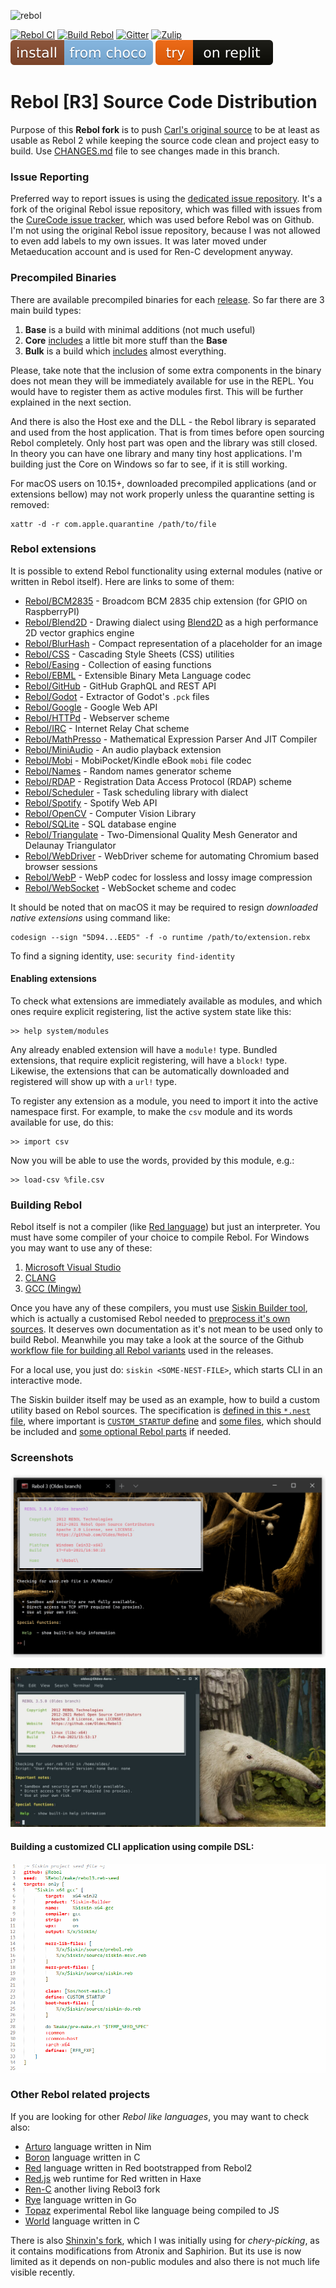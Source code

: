 ![rebol](https://github.com/user-attachments/assets/91deab79-e082-4aba-a789-409b002357c0)

[![Rebol CI](https://github.com/Oldes/Rebol3/actions/workflows/main.yml/badge.svg)](https://github.com/Oldes/Rebol3/actions/workflows/main.yml)
[![Build Rebol](https://github.com/Oldes/Rebol3/actions/workflows/build-all.yml/badge.svg)](https://github.com/Oldes/Rebol3/actions/workflows/build-all.yml)
[![Gitter](https://badges.gitter.im/rebol3/community.svg)](https://app.gitter.im/#/room/#Rebol3:gitter.im)
[![Zulip](https://img.shields.io/badge/zulip-join_chat-brightgreen.svg)](https://rebol.zulipchat.com/)
[![Chocolatey](https://raw.githubusercontent.com/Oldes/media/master/install-from-choco.svg)](https://chocolatey.org/packages/rebol3)
[![Replit](https://raw.githubusercontent.com/Oldes/media/master/try-on-replit.svg)](https://replit.com/@Oldes/Rebol-3140?v=1)

# Rebol [R3] Source Code Distribution

Purpose of this **Rebol fork** is to push [Carl's original source](https://github.com/rebol/rebol) to be at least as usable as Rebol 2 while keeping the source code clean and project easy to build. Use [CHANGES.md](https://github.com/Oldes/Rebol3/blob/master/CHANGES.md) file to see changes made in this branch.

### Issue Reporting

Preferred way to report issues is using the [dedicated issue repository](https://github.com/Oldes/Rebol-issues/issues). It's a fork of the original Rebol issue repository, which was filled with issues from the [CureCode issue tracker](https://www.curecode.org/rebol3/view-tickets.rsp), which was used before Rebol was on Github. I'm not using the original Rebol issue repository, because I was not allowed to even add labels to my own issues. It was later moved under Metaeducation account and is used for Ren-C development anyway.

### Precompiled Binaries

There are available precompiled binaries for each [release](https://github.com/Oldes/Rebol3/releases). So far there are 3 main build types:
1. **Base** is a build with minimal additions (not much useful)
2. **Core** [includes](https://github.com/Oldes/Rebol3/blob/master/make/rebol3.nest#L940) a little bit more stuff than the **Base**
3. **Bulk** is a build which [includes](https://github.com/Oldes/Rebol3/blob/master/make/rebol3.nest#L967) almost everything.

Please, take note that the inclusion of some extra components in the binary does not mean they will be immediately available for use in the REPL. You would have to register them as active modules first. This will be further explained in the next section.

And there is also the Host exe and the DLL - the Rebol library is separated and used from the host application. That is from times before open sourcing Rebol completely. Only host part was open and the library was still closed. In theory you can have one library and many tiny host applications. I'm building just the Core on Windows so far to see, if it is still working.

For macOS users on 10.15+, downloaded precompiled applications (and or extensions bellow) may not work properly unless the quarantine setting is removed:
```
xattr -d -r com.apple.quarantine /path/to/file
```

### Rebol extensions

It is possible to extend Rebol functionality using external modules (native or written in Rebol itself). Here are links to some of them:
* [Rebol/BCM2835](https://github.com/Oldes/Rebol-BCM2835) - Broadcom BCM 2835 chip extension (for GPIO on RaspberryPI)
* [Rebol/Blend2D](https://github.com/Siskin-framework/Rebol-Blend2D) - Drawing dialect using [Blend2D](https://blend2d.com) as a high performance 2D vector graphics engine
* [Rebol/BlurHash](https://github.com/Siskin-framework/Rebol-BlurHash) - Compact representation of a placeholder for an image
* [Rebol/CSS](https://github.com/Oldes/Rebol-CSS)  - Cascading Style Sheets (CSS) utilities
* [Rebol/Easing](https://github.com/Oldes/Rebol-Easing) - Collection of easing functions
* [Rebol/EBML](https://github.com/Oldes/Rebol-EBML) - Extensible Binary Meta Language codec
* [Rebol/GitHub](https://github.com/Oldes/Rebol-GitHub) - GitHub GraphQL and REST API
* [Rebol/Godot](https://github.com/Oldes/Rebol-Godot) - Extractor of Godot's `.pck` files
* [Rebol/Google](https://github.com/Oldes/Rebol-Google) - Google Web API
* [Rebol/HTTPd](https://github.com/Oldes/Rebol-HTTPd) - Webserver scheme
* [Rebol/IRC](https://github.com/Oldes/Rebol-IRC) - Internet Relay Chat scheme
* [Rebol/MathPresso](https://github.com/Siskin-framework/Rebol-MathPresso) - Mathematical Expression Parser And JIT Compiler
* [Rebol/MiniAudio](https://github.com/Oldes/Rebol-MiniAudio) - An audio playback extension
* [Rebol/Mobi](https://github.com/Oldes/Rebol-Mobi) - MobiPocket/Kindle eBook `mobi` file codec
* [Rebol/Names](https://github.com/Oldes/Rebol-Names) - Random names generator scheme
* [Rebol/RDAP](https://github.com/Oldes/Rebol-RDAP) - Registration Data Access Protocol (RDAP) scheme
* [Rebol/Scheduler](https://github.com/Oldes/Rebol-Scheduler) - Task scheduling library with dialect
* [Rebol/Spotify](https://github.com/Oldes/Rebol-Spotify) - Spotify Web API
* [Rebol/OpenCV](https://github.com/Oldes/Rebol-OpenCV) - Computer Vision Library
* [Rebol/SQLite](https://github.com/Siskin-framework/Rebol-SQLite) - SQL database engine
* [Rebol/Triangulate](https://github.com/Siskin-framework/Rebol-Triangulate) - Two-Dimensional Quality Mesh Generator and Delaunay Triangulator
* [Rebol/WebDriver](https://github.com/Oldes/Rebol-WebDriver) - WebDriver scheme for automating Chromium based browser sessions
* [Rebol/WebP](https://github.com/Oldes/Rebol-WebP) - WebP codec for lossless and lossy image compression
* [Rebol/WebSocket](https://github.com/Oldes/Rebol-WebSocket) - WebSocket scheme and codec

It should be noted that on macOS it may be required to resign _downloaded native extensions_ using command like:
```
codesign --sign "5D94...EED5" -f -o runtime /path/to/extension.rebx
```
To find a signing identity, use: `security find-identity`

#### Enabling extensions

To check what extensions are immediately available as modules, and which ones require explicit registering, list the active system state like this:
```
>> help system/modules
```
Any already enabled extension will have a `module!` type. Bundled extensions, that require explicit registering, will have a `block!` type. Likewise, the extensions that can be automatically downloaded and registered will show up with a `url!` type.

To register any extension as a module, you need to import it into the active namespace first. For example, to make the `csv` module and its words available for use, do this:
```
>> import csv
```
Now you will be able to use the words, provided by this module, e.g.:
```
>> load-csv %file.csv
```

### Building Rebol

Rebol itself is not a compiler (like [Red language](https://www.red-lang.org/)) but just an interpreter. You must have some compiler of your choice to compile Rebol. For Windows you may want to use any of these:
1. [Microsoft Visual Studio](https://visualstudio.microsoft.com/)
2. [CLANG](https://clang.llvm.org/)
3. [GCC (Mingw)](https://www.mingw-w64.org/)

Once you have any of these compilers, you must use [Siskin Builder tool](https://github.com/Siskin-framework/Builder/releases), which is actually a customised Rebol needed to [preprocess it's own sources](https://github.com/Oldes/Rebol3/blob/607572d5485f2d8e44aeea4ffadabf0c7374eee5/make/rebol3.nest#L981). It deserves own documentation as it's not mean to be used only to build Rebol. Meanwhile you may take a look at the source of the Github [workflow file for building all Rebol variants](https://github.com/Oldes/Rebol3/blob/master/.github/workflows/build-all.yml) used in the releases.

For a local use, you just do: `siskin <SOME-NEST-FILE>`, which starts CLI in an interactive mode.

The Siskin builder itself may be used as an example, how to build a custom utility based on Rebol sources.
The specification is [defined in this `*.nest` file](https://github.com/Siskin-framework/Builder/blob/master/tree/rebol/siskin.nest), where important is [`CUSTOM_STARTUP` define](https://github.com/Siskin-framework/Builder/blob/756d9531e2f461c22d626ca5458dad4e0c8bd3cd/tree/rebol/siskin.nest#L36) and [some files](https://github.com/Siskin-framework/Builder/blob/756d9531e2f461c22d626ca5458dad4e0c8bd3cd/tree/rebol/siskin.nest#L22-L30), which should be included and [some optional Rebol parts](https://github.com/Siskin-framework/Builder/blob/756d9531e2f461c22d626ca5458dad4e0c8bd3cd/tree/rebol/siskin.nest#L14-L18) if needed.


### Screenshots

![](https://github.com/Oldes/media/blob/master/screens/rebol-windows-terminal.PNG?raw=true "Rebol in Windows Terminal")

![](https://github.com/Oldes/media/blob/master/screens/rebol-ubuntu-terminal.jpg?raw=true "Rebol in Linux Terminal")

#### Building a customized CLI application using compile DSL:
![](https://raw.githubusercontent.com/Oldes/media/master/screens/build-siskin.gif "Building a Rebol based utility")

### Other Rebol related projects

If you are looking for other _Rebol like languages_, you may want to check also:

* [Arturo](https://github.com/arturo-lang/arturo) language written in Nim
* [Boron](http://urlan.sourceforge.net/boron/) language written in C
* [Red](https://github.com/red/red) language written in Red bootstrapped from Rebol2
* [Red.js](https://github.com/ALANVF/Red.js) web runtime for Red written in Haxe
* [Ren-C](https://github.com/metaeducation/ren-c) another living Rebol3 fork
* [Rye](https://github.com/refaktor/rye) language written in Go
* [Topaz](https://github.com/giesse/Project-SnowBall) experimental Rebol like language being compiled to JS
* [World](https://github.com/Geomol/World) language written in C


There is also [Shinxin's fork](https://github.com/zsx/r3), which I was initially using for _chery-picking_,
as it contains modifications from Atronix and Saphirion. But its use is now limited as it depends on non-public modules and also there is not much life visible recently.
